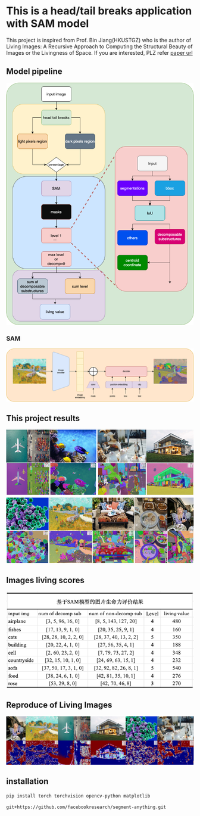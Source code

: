 # This is a head/tail breaks application with SAM model
This project is inspired from Prof. Bin Jiang(HKUSTGZ) 
who is the author of Living Images: A Recursive Approach to Computing the Structural Beauty of Images or the Livingness of Space. If you are interested, PLZ refer [paper url](https://arxiv.org/abs/2301.01814) 
## Model pipeline
![Model pipeline](./model_img/model.png)

### SAM
![segment anything model pipeline](./model_img/sam.png)

## This project results
![project results](./model_img/model%20results.png)
## Images living scores
![scores](./model_img/results%20excel.png)

## Reproduce of Living Images
![Living Images results](./model_img/living%20img%20results.png)

## installation
```
pip install torch torchvision opencv-python matplotlib
```

```angular2html
git+https://github.com/facebookresearch/segment-anything.git
```